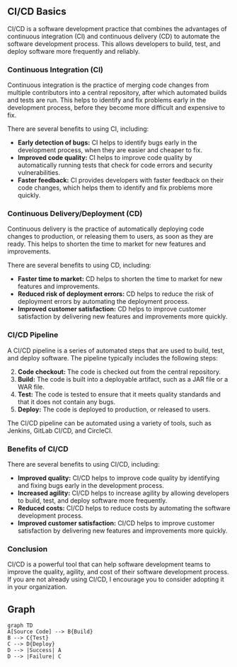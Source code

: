## CI/CD Basics

CI/CD is a software development practice that combines the advantages of continuous integration (CI) and continuous delivery (CD) to automate the software development process. This allows developers to build, test, and deploy software more frequently and reliably.

### Continuous Integration (CI)

Continuous integration is the practice of merging code changes from multiple contributors into a central repository, after which automated builds and tests are run. This helps to identify and fix problems early in the development process, before they become more difficult and expensive to fix.

There are several benefits to using CI, including:

- **Early detection of bugs:** CI helps to identify bugs early in the development process, when they are easier and cheaper to fix.
- **Improved code quality:** CI helps to improve code quality by automatically running tests that check for code errors and security vulnerabilities.
- **Faster feedback:** CI provides developers with faster feedback on their code changes, which helps them to identify and fix problems more quickly.

### Continuous Delivery/Deployment (CD)

Continuous delivery is the practice of automatically deploying code changes to production, or releasing them to users, as soon as they are ready. This helps to shorten the time to market for new features and improvements.

There are several benefits to using CD, including:

- **Faster time to market:** CD helps to shorten the time to market for new features and improvements.
- **Reduced risk of deployment errors:** CD helps to reduce the risk of deployment errors by automating the deployment process.
- **Improved customer satisfaction:** CD helps to improve customer satisfaction by delivering new features and improvements more quickly.

### CI/CD Pipeline

A CI/CD pipeline is a series of automated steps that are used to build, test, and deploy software. The pipeline typically includes the following steps:

2. **Code checkout:** The code is checked out from the central repository.
4. **Build:** The code is built into a deployable artifact, such as a JAR file or a WAR file.
6. **Test:** The code is tested to ensure that it meets quality standards and that it does not contain any bugs.
8. **Deploy:** The code is deployed to production, or released to users.

The CI/CD pipeline can be automated using a variety of tools, such as Jenkins, GitLab CI/CD, and CircleCI.

### Benefits of CI/CD

There are several benefits to using CI/CD, including:

- **Improved quality:** CI/CD helps to improve code quality by identifying and fixing bugs early in the development process.
- **Increased agility:** CI/CD helps to increase agility by allowing developers to build, test, and deploy software more frequently.
- **Reduced costs:** CI/CD helps to reduce costs by automating the software development process.
- **Improved customer satisfaction:** CI/CD helps to improve customer satisfaction by delivering new features and improvements more quickly.

### Conclusion

CI/CD is a powerful tool that can help software development teams to improve the quality, agility, and cost of their software development process. If you are not already using CI/CD, I encourage you to consider adopting it in your organization.

## Graph
```mermaid
graph TD
A[Source Code] --> B{Build}
B --> C{Test}
C --> D{Deploy}
D --> |Success| A
D --> |Failure| C
```
